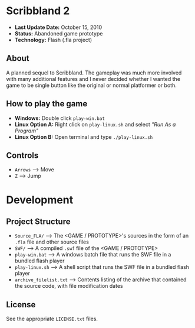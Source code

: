# Scribbland 2

 - **Last Update Date:** October 15, 2010
 - **Status:** Abandoned game prototype
 - **Technology:** Flash (.fla project)


## About
A planned sequel to Scribbland. The gameplay was much more involved with many
additional features and I never decided whether I wanted the game to be single
button like the original or normal platformer or both.


## How to play the game
 - **Windows:** Double click `play-win.bat`
 - **Linux Option A:** Right click on `play-linux.sh` and
   select *"Run As a Program"*
 - **Linux Option B:** Open terminal and type `./play-linux.sh`


## Controls
 - `Arrows` ⟶ Move
 - `Z` ⟶ Jump


# Development
## Project Structure
 - `Source_FLA/` ⟶ The <GAME / PROTOTYPE>'s sources in the form of an `.fla` file
    and other source files
 - `SWF/` ⟶ A compiled `.swf` file of the <GAME / PROTOTYPE>
 - `play-win.bat` ⟶ A windows batch file that runs the SWF file in
   a bundled flash player
 - `play-linux.sh` ⟶ A shell script that runs the SWF file in
   a bundled flash player
 - `archive_filelist.txt` ⟶ Contents listing of the archive that contained the
   source code, with file modification dates


## License
See the appropriate `LICENSE.txt` files.